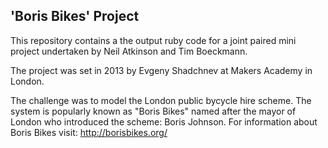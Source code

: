 'Boris Bikes' Project
---------------------

This repository contains a the output ruby code for a joint paired mini project undertaken by Neil Atkinson and Tim Boeckmann. 

The project was set in 2013 by Evgeny Shadchnev at Makers Academy in London.

The challenge was to model the London public bycycle hire scheme. The system is popularly known as "Boris Bikes" named after the mayor of London who introduced the scheme: Boris Johnson. For information about Boris Bikes visit: http://borisbikes.org/
